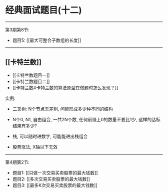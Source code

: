 # 经典面试题目(十二)

---

第3期第8节:
- 题目5: [[最大可整合子数组的长度]]

---
## [[卡特兰数]]
- [[卡特兰数题目一]] 
- [[卡特兰数题目二]] 
- [[卡特兰数#卡特兰数的算法原型在做题时怎么发现？]]

实例:

- 二叉树: N个节点无差别, 问能形成多少种不同的结构

- N个0, N1, 自由组合, 一共2N个数, 任何前缀上0的数量不要比1少, 这样的达标结果有多少?

- 栈, 可以随时进数字, 可能能进出栈组合

- 股票涨法, X轴以下无效


---

第4期第2节:

- 题目1: [[只做一次交易买卖股票的最大钱数]]
- 题目2: [[多次交易买卖股票的最大钱数]]
- 题目3: [[最多K次交易买卖股票的最大钱数]]